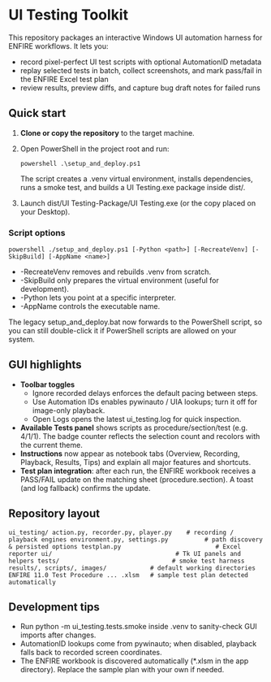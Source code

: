 ﻿# UI Testing Toolkit

This repository packages an interactive Windows UI automation harness for ENFIRE workflows. It lets you:

- record pixel-perfect UI test scripts with optional AutomationID metadata
- replay selected tests in batch, collect screenshots, and mark pass/fail in the ENFIRE Excel test plan
- review results, preview diffs, and capture bug draft notes for failed runs

## Quick start

1. **Clone or copy the repository** to the target machine.
2. Open PowerShell in the project root and run:

   `powershell
   .\setup_and_deploy.ps1
   `

   The script creates a .venv virtual environment, installs dependencies, runs a smoke test, and builds a UI Testing.exe package inside dist/.

3. Launch dist/UI Testing-Package/UI Testing.exe (or the copy placed on your Desktop).

### Script options

`powershell
./setup_and_deploy.ps1 [-Python <path>] [-RecreateVenv] [-SkipBuild] [-AppName <name>]
`

- -RecreateVenv removes and rebuilds .venv from scratch.
- -SkipBuild only prepares the virtual environment (useful for development).
- -Python lets you point at a specific interpreter.
- -AppName controls the executable name.

The legacy setup_and_deploy.bat now forwards to the PowerShell script, so you can still double-click it if PowerShell scripts are allowed on your system.

## GUI highlights

- **Toolbar toggles**
  - Ignore recorded delays enforces the default pacing between steps.
  - Use Automation IDs enables pywinauto / UIA lookups; turn it off for image-only playback.
  - Open Logs opens the latest ui_testing.log for quick inspection.
- **Available Tests panel** shows scripts as procedure/section/test (e.g. 4/1/1). The badge counter reflects the selection count and recolors with the current theme.
- **Instructions** now appear as notebook tabs (Overview, Recording, Playback, Results, Tips) and explain all major features and shortcuts.
- **Test plan integration**: after each run, the ENFIRE workbook receives a PASS/FAIL update on the matching sheet (procedure.section). A toast (and log fallback) confirms the update.

## Repository layout

`
ui_testing/
  action.py, recorder.py, player.py    # recording / playback engines
  environment.py, settings.py          # path discovery & persisted options
  testplan.py                          # Excel reporter
  ui/                                  # Tk UI panels and helpers
  tests/                               # smoke test harness
results/, scripts/, images/            # default working directories
ENFIRE 11.0 Test Procedure ... .xlsm   # sample test plan detected automatically
`

## Development tips

- Run python -m ui_testing.tests.smoke inside .venv to sanity-check GUI imports after changes.
- AutomationID lookups come from pywinauto; when disabled, playback falls back to recorded screen coordinates.
- The ENFIRE workbook is discovered automatically (*.xlsm in the app directory). Replace the sample plan with your own if needed.


